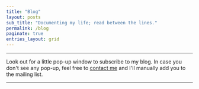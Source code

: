 ```yaml
---
title: "Blog"
layout: posts
sub_title: "Documenting my life; read between the lines."
permalink: /blog
paginate: true
entries_layout: grid
---
```

***

Look out for a little pop-up window to subscribe to my blog. In case you don't see any pop-up, feel free to [contact me](mailto:mehulg25@gmail.com) and I'll manually add you to the mailing list.

---

<head>
  <script id="mcjs">!function(c,h,i,m,p){m=c.createElement(h),p=c.getElementsByTagName(h)[0],m.async=1,m.src=i,p.parentNode.insertBefore(m,p)}(document,"script","https://chimpstatic.com/mcjs-connected/js/users/c81e111b70d9790c291311e12/787ae280c5cc29d83534a5270.js");</script>
</head>
